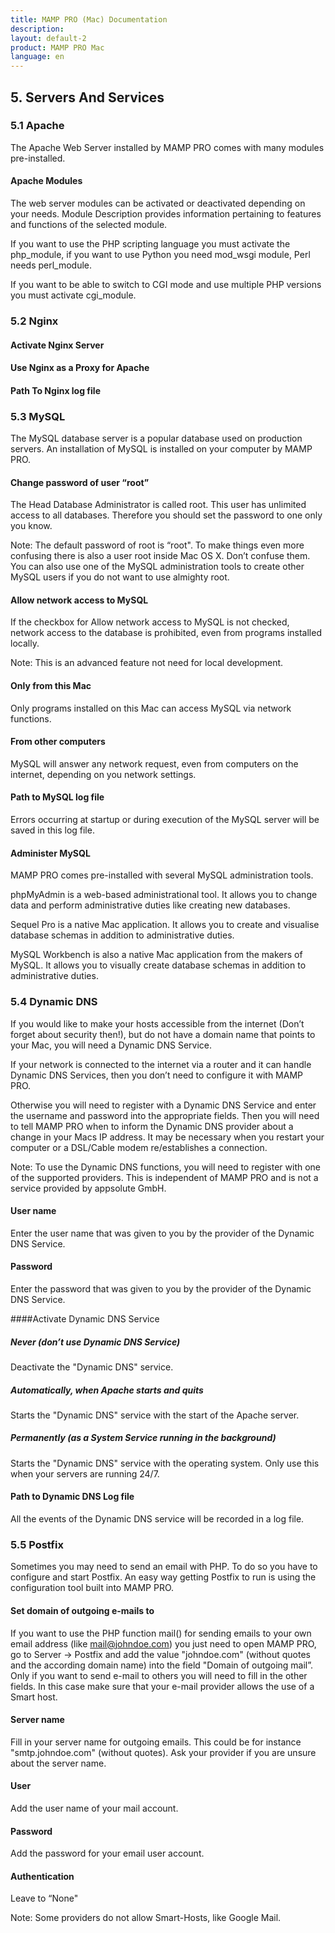 ```yaml
---
title: MAMP PRO (Mac) Documentation
description: 
layout: default-2
product: MAMP PRO Mac
language: en
---
```


## 5. Servers And Services

### 5.1 Apache

The Apache Web Server installed by MAMP PRO comes with many modules pre-installed.

#### Apache Modules

The web server modules can be activated or deactivated depending on your needs. Module Description provides information pertaining to features and functions of the selected module.

If you want to use the PHP scripting language you must activate the php_module, if you want to use Python you need mod_wsgi module, Perl needs perl_module.

If you want to be able to switch to CGI mode and use multiple PHP versions you must activate cgi_module.

### 5.2 Nginx

#### Activate Nginx Server

#### Use Nginx as a Proxy for Apache

#### Path To Nginx log file

### 5.3 MySQL

The MySQL database server is a popular database used on production servers. An installation of MySQL is installed on your computer by MAMP PRO.

#### Change password of user “root”

The Head Database Administrator is called root. This user has unlimited access to all databases. Therefore you should set the password to one only you know.

Note: The default password of root is “root". To make things even more confusing there is also a user root inside Mac OS X. Don’t confuse them. You can also use one of the MySQL administration tools to create other MySQL users if you do not want to use almighty root.
 
#### Allow network access to MySQL

If the checkbox for Allow network access to MySQL is not checked, network access to the database is prohibited, even from programs installed locally.

Note: This is an advanced feature not need for local development.
 

#### Only from this Mac

Only programs installed on this Mac can access MySQL via network functions.

#### From other computers

MySQL will answer any network request, even from computers on the internet, depending on you network settings.

#### Path to MySQL log file

Errors occurring at startup or during execution of the MySQL server will be saved in this log file.

#### Administer MySQL 

MAMP PRO comes pre-installed with several MySQL administration tools.

phpMyAdmin is a web-based administrational tool. It allows you to change data and perform administrative duties like creating new databases.

Sequel Pro is a native Mac application. It allows you to create and visualise database schemas in addition to administrative duties.

MySQL Workbench is also a native Mac application from the makers of MySQL. It allows you to visually create database schemas in addition to administrative duties.

 

### 5.4 Dynamic DNS

If you would like to make your hosts accessible from the internet (Don’t forget about security then!), but do not have a domain name that points to your Mac, you will need a Dynamic DNS Service. 

If your network is connected to the internet via a router and it can handle Dynamic DNS Services, then you don’t need to configure it with MAMP PRO. 

Otherwise you will need to register with a Dynamic DNS Service and enter the username and password into the appropriate fields. Then you will need to tell MAMP PRO when to inform the Dynamic DNS provider about a change in your Macs IP address. It may be necessary when you restart your computer or a DSL/Cable modem re/establishes a connection.

Note: To use the Dynamic DNS functions, you will need to register with one of the supported providers. This is independent of MAMP PRO and is not a service provided by appsolute GmbH.


#### User name

Enter the user name that was given to you by the provider of the Dynamic DNS Service.

#### Password

Enter the password that was given to you by the provider of the Dynamic DNS Service.

####Activate Dynamic DNS Service 

##### Never (don’t use Dynamic DNS Service)

Deactivate the "Dynamic DNS" service.

##### Automatically, when Apache starts and quits

Starts the "Dynamic DNS" service with the start of the Apache server.

##### Permanently (as a System Service running in the background)

Starts the "Dynamic DNS" service with the operating system. Only use this when your servers are running 24/7.

#### Path to Dynamic DNS Log file

All the events of the Dynamic DNS service will be recorded in a log file.

 

### 5.5 Postfix


Sometimes you may need to send an email with PHP. To do so you have to configure and start Postfix. An easy way getting Postfix to run is using the configuration tool built into MAMP PRO.

#### Set domain of outgoing e-mails to
If you want to use the PHP function mail() for sending emails to your own email address (like mail@johndoe.com) you just need to open MAMP PRO, go to Server -> Postfix and add the value "johndoe.com" (without quotes and the according domain name) into the field "Domain of outgoing mail”. Only if you want to send e-mail to others you will need to fill in the other fields. In this case make sure that your e-mail provider allows the use of a Smart host.

#### Server name
Fill in your server name for outgoing emails. This could be for instance "smtp.johndoe.com" (without quotes). Ask your provider if you are unsure about the server name.

#### User
Add the user name of your mail account.

#### Password
Add the password for your email user account.

#### Authentication
Leave to “None"

Note: Some providers do not allow Smart-Hosts, like Google Mail.


